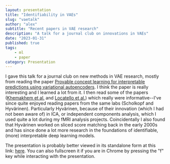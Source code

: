 ```yaml
---
layout: presentation
title: "Identifiability in VAEs"
slug: "vaetalk"
author: "alex"
subtitle: "Recent papers in VAE research"
description: "A talk for a journal club on innovations in VAEs"
date: "2023-01-31"
published: true
tags: 
    - ml
    - paper
category: Presentation
---
```



I gave this talk for a journal club on new methods in VAE research, mostly from reading the paper [Provable concept learning for interpretable predictions using variational autoencoders](https://arxiv.org/abs/2204.00492). I think the paper is really interesting and I learned a lot from it. I then read some of the papers ([Khemakhem et al.](https://arxiv.org/abs/1907.04809) and [Locatello et al.](https://arxiv.org/abs/1811.12359)) which really were informative--I've since quite enjoyed reading papers from the same labs (Scholkopf and Hyvärinen). Particularly Hyvärinen, because of their innovation (which I had not been aware of) in ICA, or independent components analysis, which I used quite a lot during my fMRI analysis projects. Coincidentally I also found that Hyvärinen worked on sliced score matching back in the early 2000s and has since done a lot more research in the foundations of identifiable, (more) interpretable deep learning models. 

The presentation is probably better viewed in its standalone form at this link: [here](https://alexj-lee.github.io/identifiability-vae-presentation/idvae#/title-slide). You can also fullscreen it if you are in Chrome by pressing the "f" key while interacting with the presentation. 

